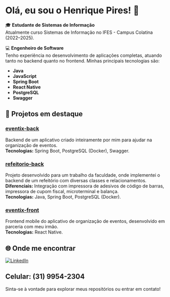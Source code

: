 # Olá, eu sou o Henrique Pires! 👋

🎓 **Estudante de Sistemas de Informação**  
Atualmente curso Sistemas de Informação no IFES - Campus Colatina (2022–2025).

💻 **Engenheiro de Software**  
Tenho experiência no desenvolvimento de aplicações completas, atuando tanto no backend quanto no frontend. Minhas principais tecnologias são:

- **Java** 
- **JavaScript**
- **Spring Boot** 
- **React Native** 
- **PostgreSQL** 
- **Swagger** 

## 🚀 Projetos em destaque

### [eventix-back](https://github.com/HenriquePirez/eventix-back)
Backend de um aplicativo criado inteiramente por mim para ajudar na organização de eventos.  
**Tecnologias:** Spring Boot, PostgreSQL (Docker), Swagger.

### [refeitorio-back](https://github.com/HenriquePirez/refeitorio-back)
Projeto desenvolvido para um trabalho da faculdade, onde implementei o backend de um refeitório com diversas classes e relacionamentos.  
**Diferenciais:** Integração com impressora de adesivos de código de barras, impressora de cupom fiscal, microterminal e balança.  
**Tecnologias:** Java, Spring Boot, PostgreSQL (Docker).

### [eventix-front](https://github.com/HenriquePirez/eventix-front)
Frontend mobile do aplicativo de organização de eventos, desenvolvido em parceria com meu irmão.  
**Tecnologias:** React Native.

## 🌐 Onde me encontrar

[![LinkedIn](https://img.shields.io/badge/-LinkedIn-0A66C2?logo=linkedin&logoColor=white)](https://www.linkedin.com/in/henrique-pires-972b32267)

Celular: (31) 9954-2304
---

Sinta-se à vontade para explorar meus repositórios ou entrar em contato!
